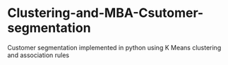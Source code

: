 # Clustering-and-MBA-Csutomer-segmentation
Customer segmentation implemented in python using K Means clustering and association rules

